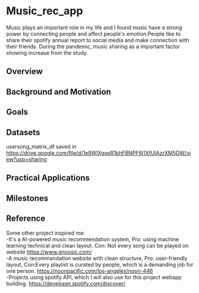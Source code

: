 # Music_rec_app
Music plays an important role in my life and I found music have a strong power by connecting people and affect people's emotion.People like to share their spotify annual report to social media and make connection with their friends. During the pandemic, music sharing as a important factor showing increase from the study. 

## Overview


## Background and Motivation

## Goals

## Datasets
usersong_matrix_df saved in https://drive.google.com/file/d/1e9WlXgqsR1bhFBNPF6j1XfUIAzrXM5DW/view?usp=sharing

## Practical Applications

## Milestones

## Reference
Some other project inspired me:<br />
-It's a AI-powered music recommendation system, Pro: using machine learning technical and clean layout. Con: Not every song can be played on website https://www.gnoosic.com/ <br />
-A music recommandation website with clean structure, Pro: user-friendly layout, Con:Every playlist is curated by people, which is a demanding job for one person. https://noonpacific.com/los-angeles/noon-446<br />
-Projects using spotify API, which I will also use for this project webapp building. https://developer.spotify.com/discover/
